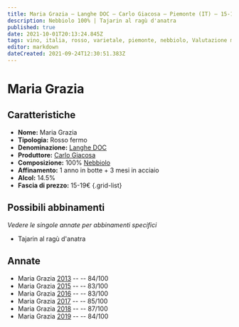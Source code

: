 ```yaml
---
title: Maria Grazia – Langhe DOC – Carlo Giacosa – Piemonte (IT) – 15-19€ – 2★-3★
description: Nebbiolo 100% | Tajarin al ragù d'anatra
published: true
date: 2021-10-01T20:13:24.845Z
tags: vino, italia, rosso, varietale, piemonte, nebbiolo, Valutazione max: 3 stelle, tajarin al ragù d'anatra, 15-19€
editor: markdown
dateCreated: 2021-09-24T12:30:51.383Z
---
```


 # Maria Grazia

## Caratteristiche
- **Nome:** Maria Grazia
- **Tipologia:** Rosso fermo
- **Denominazione:** [Langhe DOC](/denominazioni/Italia/Piemonte/DOC/Langhe) 
- **Produttore:** [Carlo Giacosa](/produttori/Italia/Piemonte/Carlo-Giacosa)
- **Composizione:** 100% [Nebbiolo](/vitigni/Italia/bacca-nera/nebbiolo)
- **Affinamento:** 1 anno in botte + 3 mesi in acciaio 
- **Alcol:** 14.5%
- **Fascia di prezzo:** 15-19€
{.grid-list}



## Possibili abbinamenti
*Vedere le singole annate per abbinamenti specifici*

- Tajarin al ragù d'anatra

## Annate
- Maria Grazia [2013](vini/Italia/Piemonte/Carlo-Giacosa/Maria-Grazia/2013) -- <span class="star-2"></span> -- 84/100
- Maria Grazia [2015](vini/Italia/Piemonte/Carlo-Giacosa/Maria-Grazia/2015) -- <span class="star-2"></span> -- 83/100
- Maria Grazia [2016](vini/Italia/Piemonte/Carlo-Giacosa/Maria-Grazia/2016) -- <span class="star-2"></span> -- 83/100
- Maria Grazia [2017](vini/Italia/Piemonte/Carlo-Giacosa/Maria-Grazia/2017) -- <span class="star-3"></span> -- 85/100
- Maria Grazia [2018](vini/Italia/Piemonte/Carlo-Giacosa/Maria-Grazia/2018) -- <span class="star-3"></span> -- 87/100
- Maria Grazia [2019](vini/Italia/Piemonte/Carlo-Giacosa/Maria-Grazia/2019) -- <span class="star-2"></span> -- 84/100